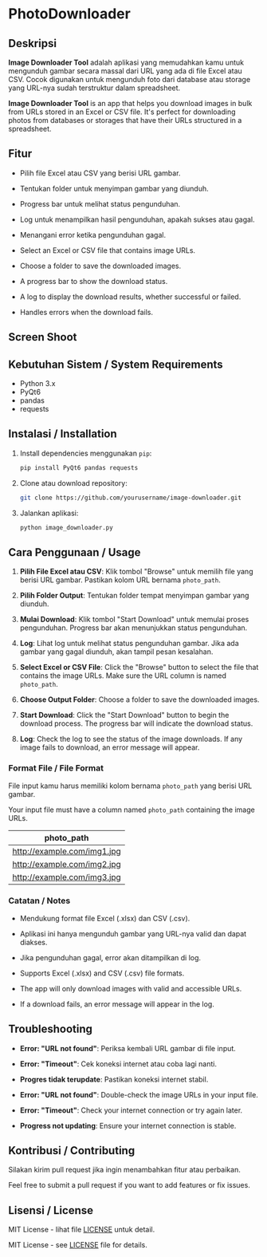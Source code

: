 # PhotoDownloader

## Deskripsi
**Image Downloader Tool** adalah aplikasi yang memudahkan kamu untuk mengunduh gambar secara massal dari URL yang ada di file Excel atau CSV. Cocok digunakan untuk mengunduh foto dari database atau storage yang URL-nya sudah terstruktur dalam spreadsheet.

**Image Downloader Tool** is an app that helps you download images in bulk from URLs stored in an Excel or CSV file. It's perfect for downloading photos from databases or storages that have their URLs structured in a spreadsheet.

## Fitur

- Pilih file Excel atau CSV yang berisi URL gambar.
- Tentukan folder untuk menyimpan gambar yang diunduh.
- Progress bar untuk melihat status pengunduhan.
- Log untuk menampilkan hasil pengunduhan, apakah sukses atau gagal.
- Menangani error ketika pengunduhan gagal.

- Select an Excel or CSV file that contains image URLs.
- Choose a folder to save the downloaded images.
- A progress bar to show the download status.
- A log to display the download results, whether successful or failed.
- Handles errors when the download fails.

## Screen Shoot






## Kebutuhan Sistem / System Requirements

- Python 3.x
- PyQt6
- pandas
- requests

## Instalasi / Installation

1. Install dependencies menggunakan `pip`:

    ```bash
    pip install PyQt6 pandas requests
    ```

2. Clone atau download repository:

    ```bash
    git clone https://github.com/yourusername/image-downloader.git
    ```

3. Jalankan aplikasi:

    ```bash
    python image_downloader.py
    ```

## Cara Penggunaan / Usage

1. **Pilih File Excel atau CSV**: Klik tombol "Browse" untuk memilih file yang berisi URL gambar. Pastikan kolom URL bernama `photo_path`.

2. **Pilih Folder Output**: Tentukan folder tempat menyimpan gambar yang diunduh.

3. **Mulai Download**: Klik tombol "Start Download" untuk memulai proses pengunduhan. Progress bar akan menunjukkan status pengunduhan.

4. **Log**: Lihat log untuk melihat status pengunduhan gambar. Jika ada gambar yang gagal diunduh, akan tampil pesan kesalahan.

1. **Select Excel or CSV File**: Click the "Browse" button to select the file that contains the image URLs. Make sure the URL column is named `photo_path`.

2. **Choose Output Folder**: Choose a folder to save the downloaded images.

3. **Start Download**: Click the "Start Download" button to begin the download process. The progress bar will indicate the download status.

4. **Log**: Check the log to see the status of the image downloads. If any image fails to download, an error message will appear.

### Format File / File Format

File input kamu harus memiliki kolom bernama `photo_path` yang berisi URL gambar.

Your input file must have a column named `photo_path` containing the image URLs.

| photo_path           |
|----------------------|
| http://example.com/img1.jpg |
| http://example.com/img2.jpg |
| http://example.com/img3.jpg |

### Catatan / Notes
- Mendukung format file Excel (.xlsx) dan CSV (.csv).
- Aplikasi ini hanya mengunduh gambar yang URL-nya valid dan dapat diakses.
- Jika pengunduhan gagal, error akan ditampilkan di log.

- Supports Excel (.xlsx) and CSV (.csv) file formats.
- The app will only download images with valid and accessible URLs.
- If a download fails, an error message will appear in the log.

## Troubleshooting

- **Error: "URL not found"**: Periksa kembali URL gambar di file input.
- **Error: "Timeout"**: Cek koneksi internet atau coba lagi nanti.
- **Progres tidak terupdate**: Pastikan koneksi internet stabil.

- **Error: "URL not found"**: Double-check the image URLs in your input file.
- **Error: "Timeout"**: Check your internet connection or try again later.
- **Progress not updating**: Ensure your internet connection is stable.

## Kontribusi / Contributing
Silakan kirim pull request jika ingin menambahkan fitur atau perbaikan.

Feel free to submit a pull request if you want to add features or fix issues.

## Lisensi / License
MIT License - lihat file [LICENSE](LICENSE) untuk detail.

MIT License - see [LICENSE](LICENSE) file for details.
